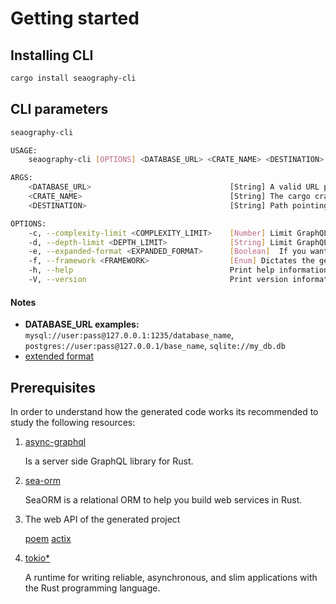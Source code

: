 # Getting started


## Installing CLI
```bash
cargo install seaography-cli
```

## CLI parameters

```bash
seaography-cli

USAGE:
    seaography-cli [OPTIONS] <DATABASE_URL> <CRATE_NAME> <DESTINATION>

ARGS:
    <DATABASE_URL>                               [String] A valid URL pointing to the database
    <CRATE_NAME>                                 [String] The cargo crate name of the generated project
    <DESTINATION>                                [String] Path pointing to the output folder, it will create it if does not exist

OPTIONS:
    -c, --complexity-limit <COMPLEXITY_LIMIT>    [Number] Limit GraphQL query complexity so it cannot be greater than this number.
    -d, --depth-limit <DEPTH_LIMIT>              [String] Limit GraphQL query depth so it cannot be greater than this number
    -e, --expanded-format <EXPANDED_FORMAT>      [Boolean]  If you want the Sea ORM Entities to be in extended format
    -f, --framework <FRAMEWORK>                  [Enum] Dictates the generator what web API framework to use. Possible values: actix, poem (default=poem)
    -h, --help                                   Print help information
    -V, --version                                Print version information
```

#### Notes
* **DATABASE_URL examples:** `mysql://user:pass@127.0.0.1:1235/database_name`, `postgres://user:pass@127.0.0.1/base_name`, `sqlite://my_db.db`
* [extended format](https://www.sea-ql.org/SeaORM/docs/generate-entity/expanded-entity-structure/)

## Prerequisites

In order to understand how the generated code works its recommended to study the following resources:

1. [async-graphql](https://docs.rs/async-graphql/latest/async_graphql/)

    Is a server side GraphQL library for Rust.

2. [sea-orm](https://docs.rs/sea-orm/latest/sea_orm/)

    SeaORM is a relational ORM to help you build web services in Rust.

3. The web API of the generated project

    [poem](https://docs.rs/crate/poem/latest)
    [actix](https://docs.rs/crate/actix/latest)

4. [tokio*](https://docs.rs/tokio/latest/tokio/)

    A runtime for writing reliable, asynchronous, and slim applications with the Rust programming language.